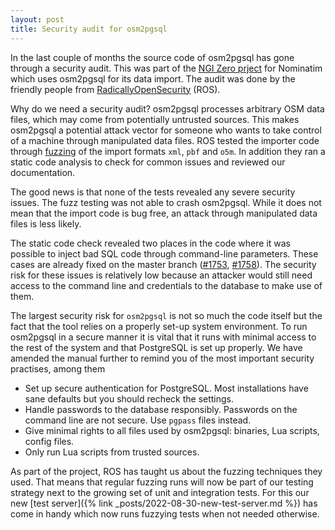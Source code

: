 ```yaml
---
layout: post
title: Security audit for osm2pgsql
---
```


In the last couple of months the source code of osm2pgsql has gone through
a security audit. This was part of the [NGI Zero prject](https://nlnet.nl/project/Nominatim/)
for Nominatim which uses osm2pgsql for its data import. The audit was done
by the friendly people from
[RadicallyOpenSecurity](https://www.radicallyopensecurity.com/) (ROS).

Why do we need a security audit?
osm2pgsql processes arbitrary OSM data files, which may come from potentially
untrusted sources. This makes osm2pgsql a potential attack vector for someone
who wants
to take control of a machine through manipulated data files. ROS tested
the importer code through [fuzzing](https://en.wikipedia.org/wiki/Fuzzing) of the import formats `xml`, `pbf` and `o5m`.
In addition they ran a static code analysis to check for common issues and reviewed
our documentation.

The good news is that none of the tests revealed any severe security issues.
The fuzz testing was not able to crash osm2pgsql. While it does not mean
that the import code is bug free, an attack through manipulated data files
is less likely.

The static code check revealed two places in the code where it was possible
to inject bad SQL code through command-line parameters. These cases are
already fixed on the master branch
([#1753](https://github.com/osm2pgsql-dev/osm2pgsql/pull/1753),
[#1758](https://github.com/osm2pgsql-dev/osm2pgsql/pull/1758)).
The security risk for these issues is relatively low because an attacker
would still need access to the command line and credentials to the database to make use of them.

The largest security risk for `osm2pgsql` is not so much the code itself
but the fact that the tool relies on a properly set-up system environment.
To run osm2pgsql in a secure manner it is vital that it runs with minimal
access to the rest of the system and that PostgreSQL is set up properly.
We have amended the manual further to remind you
of the most important security practises, among them

* Set up secure authentication for PostgreSQL. Most installations have
  sane defaults but you should recheck the settings.
* Handle passwords to the database responsibly. Passwords on the command
  line are not secure. Use `pgpass` files instead.
* Give minimal rights to all files used by osm2pgsql: binaries, Lua scripts,
  config files.
* Only run Lua scripts from trusted sources.

As part of the project, ROS has taught us about the fuzzing techniques they
used. That means that regular fuzzing runs will now be part of our testing
strategy next to the growing set of unit and integration tests. For this our
new [test server]({% link _posts/2022-08-30-new-test-server.md %}) has come
in handy which now runs fuzzying tests when not needed otherwise.
